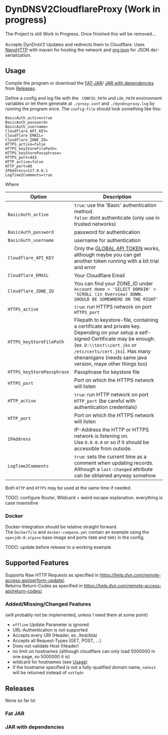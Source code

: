 # DynDNSV2CloudflareProxy (Work in progress)
The Project is still Work in Progress. Once finished this will be removed...<br><br>
Accepts DynDnsV2 Updates and redirects them to Cloudflare. 
Uses [NanoHTTP](https://github.com/NanoHttpd/nanohttpd) with maven for hosting the network and [org.json](https://github.com/douglascrockford/JSON-java) for JSON de/-serialization.

## Usage
Compile the program or download the [FAT-JAR](#fat-jar)/ [JAR with dependencies](#jar-with-dependencies) from [Releases](#releases).

Define a config and log file with the `` CONFIG_PATH`` und ``LOG_PATH`` environment variables 
or let them generate at ``./proxy.conf`` and ``./dyndnsproxy.log`` by running the program once.
The ``config-file`` should look something like this:
````lombok.config
BasicAuth_active=true
BasicAuth_password=
BasicAuth_username=
Cloudflare_API_KEY=
Cloudflare_EMAIL=
Cloudflare_ZONE_ID=
HTTPS_active=false
HTTPS_keyStoreFilePath=
HTTPS_keyStorePassphrase=
HTTPS_port=443
HTTP_active=false
HTTP_port=80
IPAddress=127.0.0.1
LogTime2Comments=true
````


Where

| Option                       | Description                                                                                                                                                                                                                                                                        |
|------------------------------|------------------------------------------------------------------------------------------------------------------------------------------------------------------------------------------------------------------------------------------------------------------------------------|
| ``BasicAuth_active``         | ``true``: use the 'Basic' authentication method.<br/>``false``: dont authenticate (only use in trusted networks)                                                                                                                                                                   |
| ``BasicAuth_password``       | password for authentication                                                                                                                                                                                                                                                        |
| ``BasicAuth_username``       | username for authentication                                                                                                                                                                                                                                                        |
| ``Cloudflare_API_KEY``       | Only the [GLOBAL API TOKEN](https://dash.cloudflare.com/profile/api-tokens) works, although maybe you can get another token running with a bit trial and error                                                                                                                     |
| ``Cloudflare_EMAIL``         | Your Cloudflare Email                                                                                                                                                                                                                                                              |
| ``Cloudflare_ZONE_ID``       | You can find your ZONE_ID under ``Account Home > 'SELECT DOMAIN' > 'SCROLL (in Overview) DOWN. SHOULD BE SOMEWHERE ON THE RIGHT' ``                                                                                                                                                |
| ``HTTPS_active``             | ``true``: run HTTPS network on port ``HTTPS_port``                                                                                                                                                                                                                                 |
| ``HTTPS_keyStoreFilePath``   | Filepath to keystore-file, containing a certificate and private key. <br/>Depending on your setup a self-signed Certificate may be enough. <br/>(ex. ``D:\\test\\cert.jks`` or ``/etc/certs/cert.jks``). Has many shenanigans (needs same java version, maye other things too)     |
| ``HTTPS_keyStorePassphrase`` | Passphrase for keystore file                                                                                                                                                                                                                                                       |
| ``HTTPS_port``               | Port on which the HTTPS network will listen                                                                                                                                                                                                                                        |
| ``HTTP_active``              | ``true``: run HTTP network on port ``HTTP_port`` (be careful with authentication credentials)                                                                                                                                                                                      |
| ``HTTP_port``                | Port on which the HTTPS network will listen                                                                                                                                                                                                                                        |
| ``IPAddress``                | IP-Address the HTTP or HTTPS network is listening on.<br/>Use ``0.0.0.0`` or so if it should be accessible from outside.                                                                                                                                                           |
| ``LogTime2Comments``         | ``true``: sets the current time as a comment when updating records. Although a ``last-changed`` attribute can be obtained anyway somehow                                                                                                                                           |

Both ``HTTP`` and ``HTTPS`` may be used at the same time if needed.

TODO: configure Router, Wildcard + weird escape explanation. everything is case insensitive

### Docker
Docker-Integration should be relative straight forward. <br>
The ``Dockerfile`` and ``docker-compose.yml`` contain an example using the ``openjdk:8-alpine`` base image and ports ``5000`` and ``5001`` in the config.

TODO: update before release to a working example


## Supported Features
Supports Raw HTTP Requests as specified in https://help.dyn.com/remote-access-api/perform-update/. <br>
Returns Return-Codes as specified in https://help.dyn.com/remote-access-api/return-codes/.
### Added/Missing/Changed Features
(will probably not be implemented, unless I need them at some point)
- ``offline`` Update Parameter is ignored
- URL-Authentication is not supported
- Accepts every URI (Header, ex. /test/bla)
- Accepts all Request-Types (GET, POST, ...)
- Does not validate Host (Header)
- no limit on hostnames (although cloudflare can only load 5000000 in one page, so 5000000 it is)
- wildcard for hostnames (see [Usage](#usage))
- if the hostname specified is not a fully-qualified domain name, ``nohost`` will be returned instead of ``notfqdn``

## Releases
None so far lol
### Fat JAR

### JAR with dependencies
